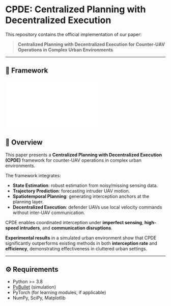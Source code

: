# CPDE: Centralized Planning with Decentralized Execution

This repository contains the official implementation of our paper:

> **Centralized Planning with Decentralized Execution for Counter-UAV Operations in Complex Urban Environments**

---
## 📐 Framework

![CPDE Framework](framework.pdf)
## 📖 Overview
This paper presents a **Centralized Planning with Decentralized Execution (CPDE)** framework for counter-UAV operations in complex urban environments.  

The framework integrates:
- **State Estimation**: robust estimation from noisy/missing sensing data.  
- **Trajectory Prediction**: forecasting intruder UAV motion.  
- **Spatiotemporal Planning**: generating interception anchors at the planning layer.  
- **Decentralized Execution**: defender UAVs use local velocity commands without inter-UAV communication.  

CPDE enables coordinated interception under **imperfect sensing**, **high-speed intruders**, and **communication disruptions**.  

**Experimental results** in a simulated urban environment show that CPDE significantly outperforms existing methods in both **interception rate** and **efficiency**, demonstrating effectiveness in cluttered urban settings.

---

## ⚙️ Requirements
- Python >= 3.8
- [PyBullet](https://pybullet.org/wordpress/) (simulation)
- PyTorch (for learning modules, if applicable)
- NumPy, SciPy, Matplotlib
